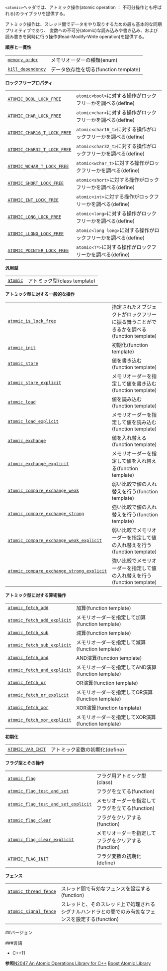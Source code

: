 `<atomic>`ヘッダでは、アトミック操作(atomic operation ： 不可分操作とも呼ばれる)のライブラリを提供する。

アトミック操作は、スレッド間でデータをやり取りするための最も基本的な同期プリミティブであり、
変数への不可分(atomic)な読み込みや書き込み、および読み書きを同時に行う操作(Read-Modify-Write operation)を提供する。

<b>順序と一貫性</b>

| | |
|--------------------------------------------------------------------------------------------------------------------|------------------------------------------------|
| [`memory_order`](./memory_order) | メモリオーダーの種類(enum) |
| [`kill_dependency`](./kill_dependency) | データ依存性を切る(function template) |


<b>ロックフリープロパティ</b>

| | |
|---------------------------------------------------------------------------------------------------------------------------------|----------------------------------------------------------------------------------------------|
| [`ATOMIC_BOOL_LOCK_FREE`](./lock_free_property) | `atomic<bool>`に対する操作がロックフリーかを調べる(define) |
| [`ATOMIC_CHAR_LOCK_FREE`](./lock_free_property) | `atomic<char>`に対する操作がロックフリーかを調べる(define) |
| [`ATOMIC_CHAR16_T_LOCK_FREE`](./lock_free_property) | `atomic<char16_t>`に対する操作がロックフリーかを調べる(define) |
| [`ATOMIC_CHAR32_T_LOCK_FREE`](./lock_free_property) | `atomic<char32_t>`に対する操作がロックフリーかを調べる(define) |
| [`ATOMIC_WCHAR_T_LOCK_FREE`](./lock_free_property) | `atomic<wchar_t>`に対する操作がロックフリーかを調べる(define) |
| [`ATOMIC_SHORT_LOCK_FREE`](./lock_free_property) | `atomic<short>`に対する操作がロックフリーかを調べる(define) |
| [`ATOMIC_INT_LOCK_FREE`](./lock_free_property) | `atomic<int>`に対する操作がロックフリーかを調べる(define) |
| [`ATOMIC_LONG_LOCK_FREE`](./lock_free_property) | `atomic<long>`に対する操作がロックフリーかを調べる(define) |
| [`ATOMIC_LLONG_LOCK_FREE`](./lock_free_property) | `atomic<long long>`に対する操作がロックフリーかを調べる(define) |
| [`ATOMIC_POINTER_LOCK_FREE`](./lock_free_property) | `atomic<T*>`に対する操作がロックフリーかを調べる(define) |

<b>汎用型</b>

| | |
|--------------------------------------------------------------------------------------------------|------------------------------------|
| [`atomic`](./atomic) | アトミック型(class template) |

<b>アトミック型に対する一般的な操作</b>

| | |
|--------------------------------------------------------------------------------------------------------------------------------------------------------------------|---------------------------------------------------------------------------------------------------------------------------|
| [`atomic_is_lock_free`](./atomic_is_lock_free) | 指定されたオブジェクトがロックフリーに振る舞うことができるかを調べる(function template) |
| [`atomic_init`](./atomic_init) | 初期化(function template) |
| [`atomic_store`](./atomic_store) | 値を書き込む(function template) |
| [`atomic_store_explicit`](./atomic_store_explicit) | メモリオーダーを指定して値を書き込む(function template) |
| [`atomic_load`](./atomic_load) | 値を読み込む(function template) |
| [`atomic_load_explicit`](./atomic_load_explicit) | メモリオーダーを指定して値を読み込む(function template) |
| [`atomic_exchange`](./atomic_exchange) | 値を入れ替える(function template) |
| [`atomic_exchange_explicit`](./atomic_exchange_explicit) | メモリオーダーを指定して値を入れ替える(function template) |
| [`atomic_compare_exchange_weak`](./atomic_compare_exchange_weak) | 弱い比較で値の入れ替えを行う(function template) |
| [`atomic_compare_exchange_strong`](./atomic_compare_exchange_strong) | 強い比較で値の入れ替えを行う(function template) |
| [`atomic_compare_exchange_weak_explicit`](./atomic_compare_exchange_weak_explicit) | 弱い比較でメモリオーダーを指定して値の入れ替えを行う(function template) |
| [`atomic_compare_exchange_strong_explicit`](./atomic_compare_exchange_strong_explicit) | 強い比較でメモリオーダーを指定して値の入れ替えを行う(function template) |

<b>アトミック型に対する算術操作</b>

| | |
|----------------------------------------------------------------------------------------------------------------------------------------|------------------------------------------------------------------|
| [`atomic_fetch_add`](./atomic_fetch_add) | 加算(function template) |
| [`atomic_fetch_add_explicit`](./atomic_fetch_add_explicit) | メモリオーダーを指定して加算(function template) |
| [`atomic_fetch_sub`](./atomic_fetch_sub) | 減算(function template) |
| [`atomic_fetch_sub_explicit`](./atomic_fetch_sub_explicit) | メモリオーダーを指定して減算(function template) |
| [`atomic_fetch_and`](./atomic_fetch_and) | AND演算(function template) |
| [`atomic_fetch_and_explicit`](./atomic_fetch_and_explicit) | メモリオーダーを指定してAND演算(function template) |
| [`atomic_fetch_or`](./atomic_fetch_or) | OR演算(function template) |
| [`atomic_fetch_or_explicit`](./atomic_fetch_or_explicit) | メモリオーダーを指定してOR演算(function template) |
| [`atomic_fetch_xor`](./atomic_fetch_xor) | XOR演算(function template) |
| [`atomic_fetch_xor_explicit`](./atomic_fetch_xor_explicit) | メモリオーダーを指定してXOR演算(function template) |

<b>初期化</b>

| | |
|--------------------------------------------------------------------------------------------------------------------|-------------------------------------------|
| [`ATOMIC_VAR_INIT`](./atomic_var_init) | アトミック変数の初期化(define) |

<b>フラグ型とその操作</b>

| | |
|--------------------------------------------------------------------------------------------------------------------------------------------------------|---------------------------------------------------------------------------|
| [`atomic_flag`](./atomic_flag) | フラグ用アトミック型(class) |
| [`atomic_flag_test_and_set`](./atomic_flag_test_and_set) | フラグを立てる(function) |
| [`atomic_flag_test_and_set_explicit`](./atomic_flag_test_and_set_explicit) | メモリオーダーを指定してフラグを立てる(function) |
| [`atomic_flag_clear`](./atomic_flag_clear) | フラグをクリアする(function) |
| [`atomic_flag_clear_explicit`](./atomic_flag_clear_explicit) | メモリオーダーを指定してフラグをクリアする(function) |
| [`ATOMIC_FLAG_INIT`](./atomic_flag_init) | フラグ変数の初期化(define) |

<b>フェンス</b>

| | |
|----------------------------------------------------------------------------------------------------------------------------|---------------------------------------------------------------------------------------------------------------------------------------------------|
| [`atomic_thread_fence`](./atomic_thread_fence) | スレッド間で有効なフェンスを設定する(function) |
| [`atomic_signal_fence`](./atomic_signal_fence) | スレッドと、そのスレッド上で処理されるシグナルハンドラとの間でのみ有効なフェンスを設定する(function) |


##バージョン

###言語

- C++11

<b>参照</b>[N2047 An Atomic Operations Library for C++](http://www.open-std.org/JTC1/SC22/WG21/docs/papers/2006/n2047.html)
[Boost Atomic Library](http://www.boost.org/doc/libs/release/libs/atomic/)

